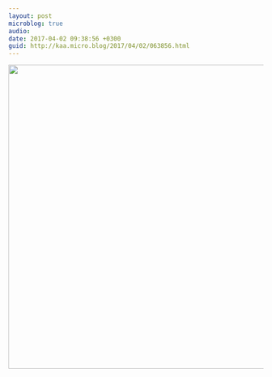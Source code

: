 ```yaml
---
layout: post
microblog: true
audio: 
date: 2017-04-02 09:38:56 +0300
guid: http://kaa.micro.blog/2017/04/02/063856.html
---
```



<img src="http://www.kaa.bz/uploads/2018/184999a193.jpg" width="600" height="600" />
